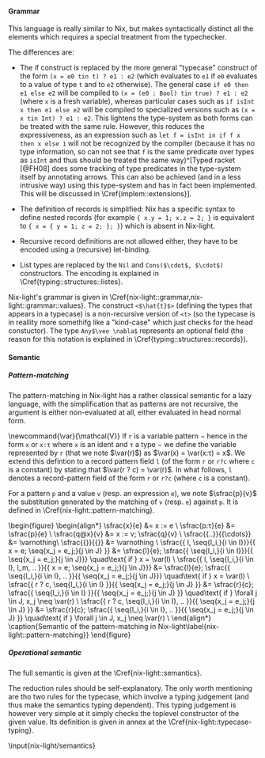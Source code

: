 #### Grammar

This language is really similar to Nix, but makes syntactically distinct all
the elements which requires a special treatment from the typechecker.

The differences are:

- The if construct is replaced by the more general "typecase" construct of the
  form `(x = e0 tin t) ? e1 : e2` (which evaluates to `e1` if `e0` evaluates to
  a value of type `t` and to `e2` otherwise).
  The general case `if e0 then e1 else e2` will be compiled to
  `(x = (e0 : Bool) tin true) ? e1 : e2` (where `x` is a fresh variable),
  whereas particular cases such as `if isInt x then e1 else e2` will be compiled
  to specialized versions such as `(x = x tin Int) ? e1 : e2`.
  This lightens the type-system as both forms can be treated with the same rule.
  However, this reduces the expressiveness, as an expression such as `let f =
  isInt in if f x then x else 1` will not be recognized by the compiler
  (because it has no type information, so can not see that `f` is the same
  predicate over types as `isInt` and thus should be treated the same
  way)^[Typed racket [@FH08] does some tracking of type predicates in the
  type-system itself by annotating arrows. This can also be achieved (and in a
  less intrusive way) using this type-system and has in fact been implemented.
  This will be discussed in \Cref{implem::extensions}].

- The definition of records is simplified: Nix has a specific syntax to
  define nested records (for example `{ x.y = 1; x.z = 2; }` is equivalent to
  `{ x = { y = 1; z = 2; }; }`) which is absent in Nix-light.

- Recursive record definitions are not allowed either, they have to be encoded
  using a (recursive) let-binding.

- List types are replaced by the `Nil` and `Cons($\cdot$, $\cdot$)`
  constructors. The encoding is explained in \Cref{typing::structures::listes}.

Nix-light's grammar is given in
\Cref{nix-light::grammar,nix-light::grammar::values}.
The construct `<$\hat{t}$>` (defining the types that appears in a typecase) is
a non-recursive version of `<t>` (so the typecase is in reallity more somethifg
like a "kind-case" which just checks for the head constuctor). The type
`Any$\vee \nabla$` represents an optional field (the reason for this notation
is explained in \Cref{typing::structures::records}).

#### Semantic

##### Pattern-matching

The pattern-matching in Nix-light has a rather classical semantic for a lazy
language, with the simplification that as patterns are not recursive, the
argument is either non-evaluated at all, either evaluated in head normal form.

\newcommand{\var}{\mathcal{V}}
If `r` is a variable pattern − hence in the form `x` or `x:τ` where `x` is an
ident and `τ` a type − we define the variable represented by `r` (that we note
$\var(r)$) as $\var(x) = \var(x:τ) = x$.
We extend this defintion to a record pattern field `l` (of the form `r` or
`r?c` where `c` is a constant) by stating that $\var(r ? c) = \var(r)$.
In what follows, `l` denotes a record-pattern field of the form `r` or `r?c`
(where `c` is a constant).

For a pattern `p` and a value `v` (resp. an expression `e`), we note
$\sfrac{p}{v}$ the substitution generated by the matching of `v` (resp. `e`)
against `p`.
It is defined in \Cref{nix-light::pattern-matching}.

\begin{figure}
  \begin{align*}
    \sfrac{x}{e}    &= x := e \\
    \sfrac{p:τ}{e}  &= \sfrac{p}{e} \\
    \sfrac{q@x}{v}  &= x := v; \sfrac{q}{v} \\
    \sfrac{\{..\}}{\{\cdots\}} &= \varnothing\\
    \sfrac{\{\}}{\{\}} &= \varnothing \\
    \sfrac{\{ l, \seq{l_i,}{i \in I}\}}{\{ x = e; \seq{x_j = e_j;}{j \in J} \}}
      &= \sfrac{l}{e};
        \sfrac{\{ \seq{l_i,}{i \in I}\}}{\{ \seq{x_j = e_j;}{j \in J}\}}
        \quad\text{ if } x = \var(l) \\
    \sfrac{\{ l, \seq{l_i,}{i \in I}, l_m, .. \}}{\{ x = e; \seq{x_j = e_j;}{j \in J}\}}
      &= \sfrac{l}{e};
        \sfrac{\{ \seq{l_i,}{i \in I}, .. \}}{\{ \seq{x_j = e_j;}{j \in J}\}}
        \quad\text{ if } x = \var(l) \\
    \sfrac{\{ r ? c, \seq{l_i,}{i \in I} \}}{\{ \seq{x_j = e_j;}{j \in J} \}}
      &= \sfrac{r}{c};
        \sfrac{\{ \seq{l_i,}{i \in I} \}}{\{ \seq{x_j = e_j;}{j \in J} \}}
        \quad\text{ if } \forall j \in J, x_j \neq \var(r) \\
    \sfrac{\{ r ? c, \seq{l_i,}{i \in I}, .. \}}{\{ \seq{x_j = e_j;}{j \in J} \}}
      &= \sfrac{r}{c};
        \sfrac{\{ \seq{l_i,}{i \in I}, .. \}}{\{ \seq{x_j = e_j;}{j \in J} \}}
        \quad\text{ if } \forall j \in J, x_j \neq \var(r) \\
  \end{align*}
  \caption{Semantic of the pattern-matching in Nix-light\label{nix-light::pattern-matching}}
\end{figure}

##### Operational semantic

The full semantic is given at the \Cref{nix-light::semantics}.

The reduction rules should be self-explanatory.
The only worth mentioning are tho two rules for the typecase, which involve a
typing judgement (and thus make the semantics typing dependent). This typing
judgement is however very simple at it simply checks the toplevel constructor
of the given value. Its definition is given in annex at the
\Cref{nix-light::typecase-typing}.
<!--- TODO: Find a way to express the restriction that record fields need to be
distincts --->

\input{nix-light/semantics}
